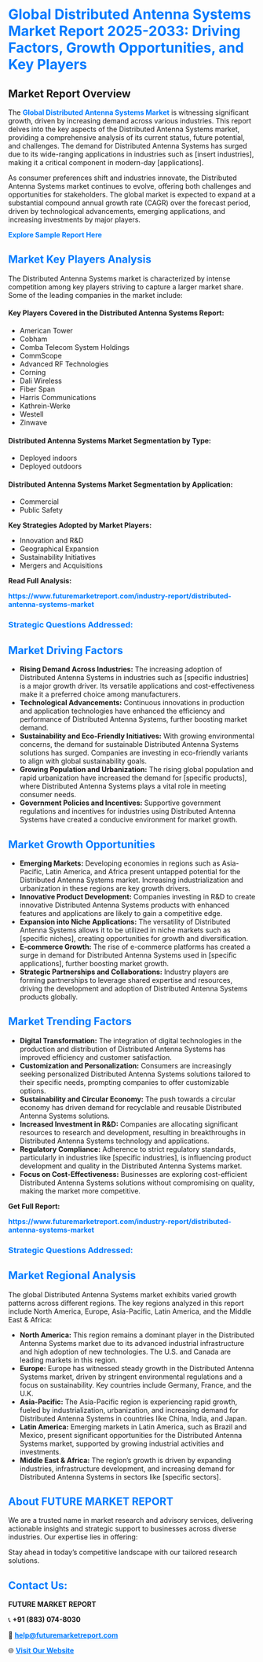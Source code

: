 <h1 style="color: #007BFF;">Global Distributed Antenna Systems Market Report 2025-2033: Driving Factors, Growth Opportunities, and Key Players</h1>

<section id="overview">
<h2>Market Report Overview</h2>
<p>The <a href="https://www.futuremarketreport.com/industry-report/distributed-antenna-systems-market" style="color: #007BFF; text-decoration: none;"><strong>Global Distributed Antenna Systems Market</strong></a> is witnessing significant growth, driven by increasing demand across various industries. This report delves into the key aspects of the Distributed Antenna Systems market, providing a comprehensive analysis of its current status, future potential, and challenges. The demand for Distributed Antenna Systems has surged due to its wide-ranging applications in industries such as [insert industries], making it a critical component in modern-day [applications].</p>
<p>As consumer preferences shift and industries innovate, the Distributed Antenna Systems market continues to evolve, offering both challenges and opportunities for stakeholders. The global market is expected to expand at a substantial compound annual growth rate (CAGR) over the forecast period, driven by technological advancements, emerging applications, and increasing investments by major players.</p>
</section>

<section id="overview">
<p><a href="https://www.futuremarketreport.com/request-sample/reportId=56799" style="color: #007BFF; text-decoration: none;"><strong>Explore Sample Report Here</strong></a></p>
</section>

<section id="key-players">
<h2 style="color: #007BFF;">Market Key Players Analysis</h2>
<p>The Distributed Antenna Systems market is characterized by intense competition among key players striving to capture a larger market share. Some of the leading companies in the market include:</p>
<h4>Key Players Covered in the Distributed Antenna Systems Report:</h4>
<ul><li>American Tower</li><li>Cobham</li><li>Comba Telecom System Holdings</li><li>CommScope</li><li>Advanced RF Technologies</li><li>Corning</li><li>Dali Wireless</li><li>Fiber Span</li><li>Harris Communications</li><li>Kathrein-Werke</li><li>Westell</li><li>Zinwave</li></ul>
<h4>Distributed Antenna Systems Market Segmentation by Type:</h4>
<ul><li>Deployed indoors</li><li>Deployed outdoors</li></ul>

<h4>Distributed Antenna Systems Market Segmentation by Application:</h4>
<ul><li>Commercial</li><li>Public Safety</li></ul>
<p><strong>Key Strategies Adopted by Market Players:</strong></p>
<ul>
<li>Innovation and R&D</li>
<li>Geographical Expansion</li>
<li>Sustainability Initiatives</li>
<li>Mergers and Acquisitions</li>
</ul>
</section>

<section>
<p><strong>Read Full Analysis: </strong></p><a href="https://www.futuremarketreport.com/industry-report/distributed-antenna-systems-market" style="color: #007BFF; text-decoration: none;"><strong>https://www.futuremarketreport.com/industry-report/distributed-antenna-systems-market</strong></a>
<h3 style="color: #007BFF;">Strategic Questions Addressed:</h3>
</section>

<section id="driving-factors">
<h2 style="color: #007BFF;">Market Driving Factors</h2>
<ul>
<li><strong>Rising Demand Across Industries:</strong> The increasing adoption of Distributed Antenna Systems in industries such as [specific industries] is a major growth driver. Its versatile applications and cost-effectiveness make it a preferred choice among manufacturers.</li>
<li><strong>Technological Advancements:</strong> Continuous innovations in production and application technologies have enhanced the efficiency and performance of Distributed Antenna Systems, further boosting market demand.</li>
<li><strong>Sustainability and Eco-Friendly Initiatives:</strong> With growing environmental concerns, the demand for sustainable Distributed Antenna Systems solutions has surged. Companies are investing in eco-friendly variants to align with global sustainability goals.</li>
<li><strong>Growing Population and Urbanization:</strong> The rising global population and rapid urbanization have increased the demand for [specific products], where Distributed Antenna Systems plays a vital role in meeting consumer needs.</li>
<li><strong>Government Policies and Incentives:</strong> Supportive government regulations and incentives for industries using Distributed Antenna Systems have created a conducive environment for market growth.</li>
</ul>
</section>

<section id="growth-opportunities">
<h2 style="color: #007BFF;">Market Growth Opportunities</h2>
<ul>
<li><strong>Emerging Markets:</strong> Developing economies in regions such as Asia-Pacific, Latin America, and Africa present untapped potential for the Distributed Antenna Systems market. Increasing industrialization and urbanization in these regions are key growth drivers.</li>
<li><strong>Innovative Product Development:</strong> Companies investing in R&D to create innovative Distributed Antenna Systems products with enhanced features and applications are likely to gain a competitive edge.</li>
<li><strong>Expansion into Niche Applications:</strong> The versatility of Distributed Antenna Systems allows it to be utilized in niche markets such as [specific niches], creating opportunities for growth and diversification.</li>
<li><strong>E-commerce Growth:</strong> The rise of e-commerce platforms has created a surge in demand for Distributed Antenna Systems used in [specific applications], further boosting market growth.</li>
<li><strong>Strategic Partnerships and Collaborations:</strong> Industry players are forming partnerships to leverage shared expertise and resources, driving the development and adoption of Distributed Antenna Systems products globally.</li>
</ul>
</section>

<section id="trending-factors">
<h2 style="color: #007BFF;">Market Trending Factors</h2>
<ul>
<li><strong>Digital Transformation:</strong> The integration of digital technologies in the production and distribution of Distributed Antenna Systems has improved efficiency and customer satisfaction.</li>
<li><strong>Customization and Personalization:</strong> Consumers are increasingly seeking personalized Distributed Antenna Systems solutions tailored to their specific needs, prompting companies to offer customizable options.</li>
<li><strong>Sustainability and Circular Economy:</strong> The push towards a circular economy has driven demand for recyclable and reusable Distributed Antenna Systems solutions.</li>
<li><strong>Increased Investment in R&D:</strong> Companies are allocating significant resources to research and development, resulting in breakthroughs in Distributed Antenna Systems technology and applications.</li>
<li><strong>Regulatory Compliance:</strong> Adherence to strict regulatory standards, particularly in industries like [specific industries], is influencing product development and quality in the Distributed Antenna Systems market.</li>
<li><strong>Focus on Cost-Effectiveness:</strong> Businesses are exploring cost-efficient Distributed Antenna Systems solutions without compromising on quality, making the market more competitive.</li>
</ul>
</section>

<section>
<p><strong>Get Full Report: </strong></p><a href="https://www.futuremarketreport.com/industry-report/distributed-antenna-systems-market" style="color: #007BFF; text-decoration: none;"><strong>https://www.futuremarketreport.com/industry-report/distributed-antenna-systems-market</strong></a>
<h3 style="color: #007BFF;">Strategic Questions Addressed:</h3>
</section>


<section id="regional-analysis">
<h2 style="color: #007BFF;">Market Regional Analysis</h2>
<p>The global Distributed Antenna Systems market exhibits varied growth patterns across different regions. The key regions analyzed in this report include North America, Europe, Asia-Pacific, Latin America, and the Middle East & Africa:</p>
<ul>
<li><strong>North America:</strong> This region remains a dominant player in the Distributed Antenna Systems market due to its advanced industrial infrastructure and high adoption of new technologies. The U.S. and Canada are leading markets in this region.</li>
<li><strong>Europe:</strong> Europe has witnessed steady growth in the Distributed Antenna Systems market, driven by stringent environmental regulations and a focus on sustainability. Key countries include Germany, France, and the U.K.</li>
<li><strong>Asia-Pacific:</strong> The Asia-Pacific region is experiencing rapid growth, fueled by industrialization, urbanization, and increasing demand for Distributed Antenna Systems in countries like China, India, and Japan.</li>
<li><strong>Latin America:</strong> Emerging markets in Latin America, such as Brazil and Mexico, present significant opportunities for the Distributed Antenna Systems market, supported by growing industrial activities and investments.</li>
<li><strong>Middle East & Africa:</strong> The region’s growth is driven by expanding industries, infrastructure development, and increasing demand for Distributed Antenna Systems in sectors like [specific sectors].</li>
</ul>
</section>

<footer>
<h2 style="color: #007BFF;">About FUTURE MARKET REPORT</h2>
<p>We are a trusted name in market research and advisory services, delivering actionable insights and strategic support to businesses across diverse industries. Our expertise lies in offering:</p>

<p>Stay ahead in today’s competitive landscape with our tailored research solutions.</p>

<h2 style="color: #007BFF;">Contact Us:</h2>
<p><strong>FUTURE MARKET REPORT</strong></p>
<p>📞 <strong>+91 (883) 074-8030</strong></p>
<p>📧 <strong><a href="mailto:help@futuremarketreport.com" style="color: #007BFF;">help@futuremarketreport.com</a></strong></p>
<p>🌐 <strong><a href="https://www.futuremarketreport.com/" style="color: #007BFF;">Visit Our Website</a></strong></p>
</footer>
